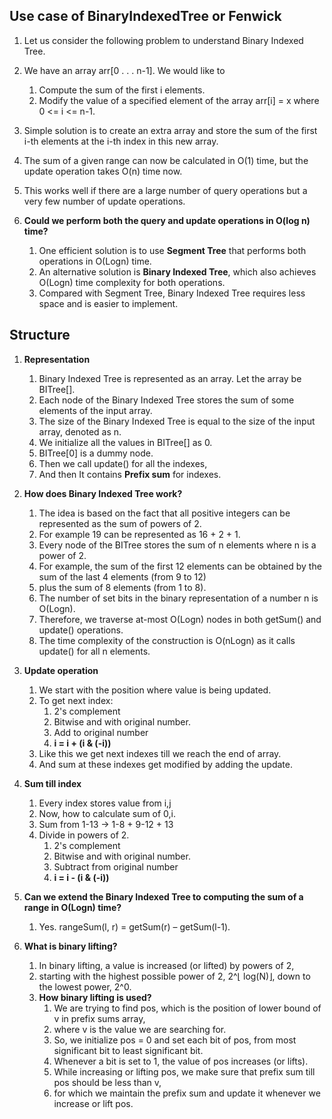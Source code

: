 ## Use case  of BinaryIndexedTree or Fenwick

1. Let us consider the following problem to understand Binary Indexed Tree. 
2. We have an array arr[0 . . . n-1]. We would like to 
   1. Compute the sum of the first i elements.
   2. Modify the value of a specified element of the array arr[i] = x where 0 <= i <= n-1.
3. Simple solution is to create an extra array and store the sum of the first i-th elements at the i-th index in this new array. 
4. The sum of a given range can now be calculated in O(1) time, but the update operation takes O(n) time now.
5. This works well if there are a large number of query operations but a very few number of update operations.

6. **Could we perform both the query and update operations in O(log n) time?**
   1. One efficient solution is to use **Segment Tree** that performs both operations in O(Logn) time.
   2. An alternative solution is **Binary Indexed Tree**, which also achieves O(Logn) time complexity for both operations. 
   3. Compared with Segment Tree, Binary Indexed Tree requires less space and is easier to implement.
    
## Structure

1. **Representation**
   1. Binary Indexed Tree is represented as an array. Let the array be BITree[]. 
   2. Each node of the Binary Indexed Tree stores the sum of some elements of the input array. 
   3. The size of the Binary Indexed Tree is equal to the size of the input array, denoted as n.
   4. We initialize all the values in BITree[] as 0. 
   5. BITree[0] is a dummy node.
   5. Then we call update() for all the indexes,
   6. And then It contains **Prefix sum** for indexes.
    
2. **How does Binary Indexed Tree work?**
   1. The idea is based on the fact that all positive integers can be represented as the sum of powers of 2. 
   2. For example 19 can be represented as 16 + 2 + 1. 
   3. Every node of the BITree stores the sum of n elements where n is a power of 2. 
   4. For example, the sum of the first 12 elements can be obtained by the sum of the last 4 elements (from 9 to 12) 
   5. plus the sum of 8 elements (from 1 to 8). 
   6. The number of set bits in the binary representation of a number n is O(Logn). 
   7. Therefore, we traverse at-most O(Logn) nodes in both getSum() and update() operations. 
   8. The time complexity of the construction is O(nLogn) as it calls update() for all n elements.
      
5. **Update operation**
    1. We start with the position where value is being updated.
    2. To get next index:
        1. 2's complement
        2. Bitwise and with original number.
        3. Add to original number
        4. **i = i + (i & (-i))**
    3. Like this we get next indexes till we reach the end of array.
    4. And sum at these indexes get modified by adding the update.
    
6. **Sum till index**
    1. Every index stores value from i,j
    2. Now, how to calculate sum of 0,i.
    3. Sum from 1-13 -> 1-8 + 9-12 + 13
    4. Divide in powers of 2.
        1. 2's complement
        2. Bitwise and with original number.
        3. Subtract from original number
        4. **i = i - (i & (-i))**

3. **Can we extend the Binary Indexed Tree to computing the sum of a range in O(Logn) time?**
    1. Yes. rangeSum(l, r) = getSum(r) – getSum(l-1).
    
    
6. **What is binary lifting?**
    1. In binary lifting, a value is increased (or lifted) by powers of 2,
    2. starting with the highest possible power of 2, 2^⌊ log(N)⌋, down to the lowest power, 2^0. 
    3. **How binary lifting is used?**
       1. We are trying to find pos, which is the position of lower bound of v in prefix sums array,
       2. where v is the value we are searching for.
       3. So, we initialize pos = 0 and set each bit of pos, from most significant bit to least significant bit.
       4. Whenever a bit is set to 1, the value of pos increases (or lifts).
       5. While increasing or lifting pos, we make sure that prefix sum till pos should be less than v,
       6. for which we maintain the prefix sum and update it whenever we increase or lift pos.